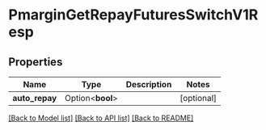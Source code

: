 # PmarginGetRepayFuturesSwitchV1Resp

## Properties

Name | Type | Description | Notes
------------ | ------------- | ------------- | -------------
**auto_repay** | Option<**bool**> |  | [optional]

[[Back to Model list]](../README.md#documentation-for-models) [[Back to API list]](../README.md#documentation-for-api-endpoints) [[Back to README]](../README.md)


